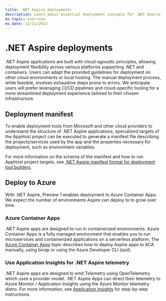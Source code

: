 ```yaml
---
title: .NET Aspire deployments
description: Learn about essential deployment concepts for .NET Aspire.
ms.topic: overview
ms.date: 11/11/2023
---
```


# .NET Aspire deployments

.NET Aspire applications are built with cloud-agnostic principles, allowing deployment flexibility across various platforms supporting .NET and containers. Users can adapt the provided guidelines for deployment on other cloud environments or local hosting. The manual deployment process, while feasible, involves exhaustive steps prone to errors. We anticipate users will prefer leveraging CI/CD pipelines and cloud-specific tooling for a more streamlined deployment experience tailored to their chosen infrastructure.

## Deployment manifest

To enable deployment tools from Microsoft and other cloud providers to understand the structure of .NET Aspire applications, specialized targets of the AppHost project can be executed to generate a manifest file describing the projects/services used by the app and the properties necessary for deployment, such as environment variables.

For more information on the schema of the manifest and how to run AppHost project targets, see [.NET Aspire manifest format for deployment tool builders](manifest-format.md).

## Deploy to Azure

With .NET Aspire, Preview 1 enables deployment to Azure Container Apps. We expect the number of environments Aspire can deploy to to grow over time.

### Azure Container Apps

.NET Aspire apps are designed to run in containerized environments. Azure Container Apps is a fully managed environment that enables you to run microservices and containerized applications on a serverless platform. The [Azure Container Apps](azure/aca-deployment.md) topic describes how to deploy Aspire apps to ACA manually, using bicep or using the Azure Developer CLI (azd).

### Use Application Insights for .NET Aspire telemetry

.NET Aspire apps are designed to emit Telemetry using OpenTelemetry which uses a provider model. .NET Aspire Apps can direct their telemetry to Azure Monitor / Application Insights using the Azure Monitor telemetry distro. For more information, see [Application Insights](/azure/azure-monitor/app/app-insights-overview) for step-by-step instructions.
